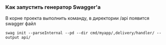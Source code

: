 ### Как запустить генератор Swagger'а

В корне проекта выполнить команду, в директории /api появится swagger файл
```
swag init --parseInternal --pd --dir cmd/myapp/,delivery/handler/ --output api/
```
